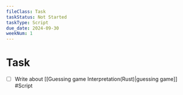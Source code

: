 ```yaml
---
fileClass: Task
taskStatus: Not Started
taskType: Script
due_date: 2024-09-30
weekNum: 1
---
```


# Task
- [ ] Write about [[Guessing game Interpretation(Rust)|guessing game]] #Script 

 

